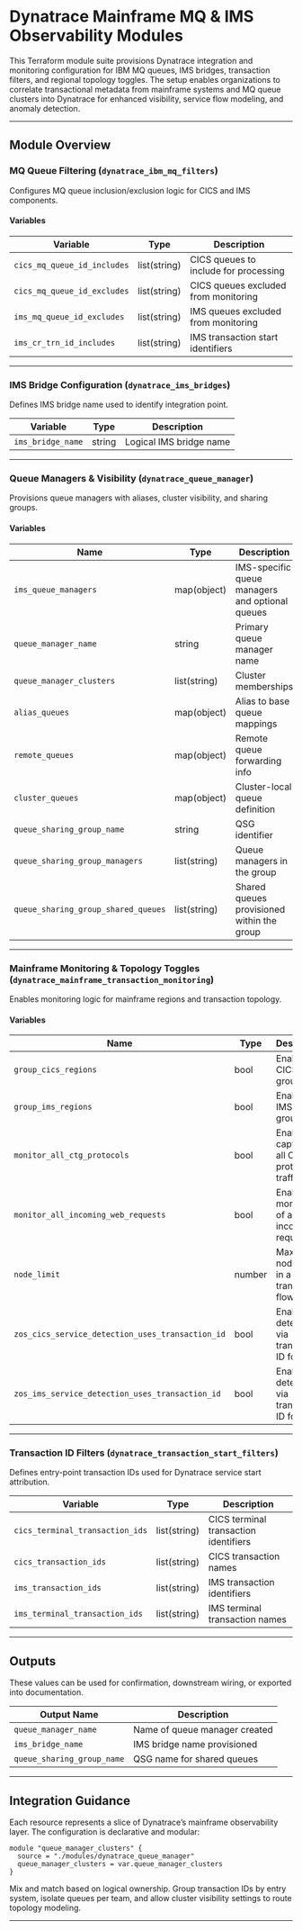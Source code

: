 
#  Dynatrace Mainframe MQ & IMS Observability Modules

This Terraform module suite provisions Dynatrace integration and monitoring configuration for IBM MQ queues, IMS bridges, transaction filters, and regional topology toggles. The setup enables organizations to correlate transactional metadata from mainframe systems and MQ queue clusters into Dynatrace for enhanced visibility, service flow modeling, and anomaly detection.


---

##  Module Overview

### MQ Queue Filtering (`dynatrace_ibm_mq_filters`)
Configures MQ queue inclusion/exclusion logic for CICS and IMS components.

#### Variables

| Variable | Type | Description |
|---------|------|-------------|
| `cics_mq_queue_id_includes` | list(string) | CICS queues to include for processing |
| `cics_mq_queue_id_excludes` | list(string) | CICS queues excluded from monitoring |
| `ims_mq_queue_id_excludes`  | list(string) | IMS queues excluded from monitoring |
| `ims_cr_trn_id_includes`    | list(string) | IMS transaction start identifiers |



---

### IMS Bridge Configuration (`dynatrace_ims_bridges`)
Defines IMS bridge name used to identify integration point.

| Variable | Type | Description |
|----------|------|-------------|
| `ims_bridge_name` | string | Logical IMS bridge name |



---

### Queue Managers & Visibility (`dynatrace_queue_manager`)
Provisions queue managers with aliases, cluster visibility, and sharing groups.

#### Variables

| Name | Type | Description |
|------|------|-------------|
| `ims_queue_managers` | map(object) | IMS-specific queue managers and optional queues |
| `queue_manager_name` | string | Primary queue manager name |
| `queue_manager_clusters` | list(string) | Cluster memberships |
| `alias_queues` | map(object) | Alias to base queue mappings |
| `remote_queues` | map(object) | Remote queue forwarding info |
| `cluster_queues` | map(object) | Cluster-local queue definition |
| `queue_sharing_group_name` | string | QSG identifier |
| `queue_sharing_group_managers` | list(string) | Queue managers in the group |
| `queue_sharing_group_shared_queues` | list(string) | Shared queues provisioned within the group |



---

### Mainframe Monitoring & Topology Toggles (`dynatrace_mainframe_transaction_monitoring`)
Enables monitoring logic for mainframe regions and transaction topology.

#### Variables

| Name | Type | Description |
|------|------|-------------|
| `group_cics_regions` | bool | Enables CICS region grouping |
| `group_ims_regions`  | bool | Enables IMS region grouping |
| `monitor_all_ctg_protocols` | bool | Enable capture of all CTG protocol traffic |
| `monitor_all_incoming_web_requests` | bool | Enables monitoring of all incoming requests |
| `node_limit` | number | Maximum node count in a transaction flow |
| `zos_cics_service_detection_uses_transaction_id` | bool | Enable detection via transaction ID for CICS |
| `zos_ims_service_detection_uses_transaction_id` | bool | Enable detection via transaction ID for IMS |



---

### Transaction ID Filters (`dynatrace_transaction_start_filters`)
Defines entry-point transaction IDs used for Dynatrace service start attribution.

| Variable | Type | Description |
|----------|------|-------------|
| `cics_terminal_transaction_ids` | list(string) | CICS terminal transaction identifiers |
| `cics_transaction_ids` | list(string) | CICS transaction names |
| `ims_transaction_ids` | list(string) | IMS transaction identifiers |
| `ims_terminal_transaction_ids` | list(string) | IMS terminal transaction names |



---

##  Outputs

These values can be used for confirmation, downstream wiring, or exported into documentation.

| Output Name | Description |
|-------------|-------------|
| `queue_manager_name` | Name of queue manager created |
| `ims_bridge_name` | IMS bridge name provisioned |
| `queue_sharing_group_name` | QSG name for shared queues |

---

##  Integration Guidance

Each resource represents a slice of Dynatrace’s mainframe observability layer. The configuration is declarative and modular:

```hcl
module "queue_manager_clusters" {
  source = "./modules/dynatrace_queue_manager"
  queue_manager_clusters = var.queue_manager_clusters
}
```

Mix and match based on logical ownership. Group transaction IDs by entry system, isolate queues per team, and allow cluster visibility settings to route topology modeling.

---

